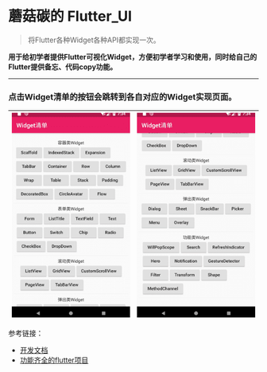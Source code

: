# 蘑菇碳的 Flutter_UI

> 将Flutter各种Widget各种API都实现一次。

**用于给初学者提供Flutter可视化Widget，方便初学者学习和使用，同时给自己的Flutter提供备忘、代码copy功能。**

***

### 点击Widget清单的按钮会跳转到各自对应的Widget实现页面。

|![效果图1](/assets/img/1.png)|![效果图2](/assets/img/2.png)|
|---|---|

参考链接：
- [开发文档](https://flutter.io/docs/get-started/codelab)
- [功能齐全的flutter项目](https://github.com/zhongmeizhi/fultter-example-app)
